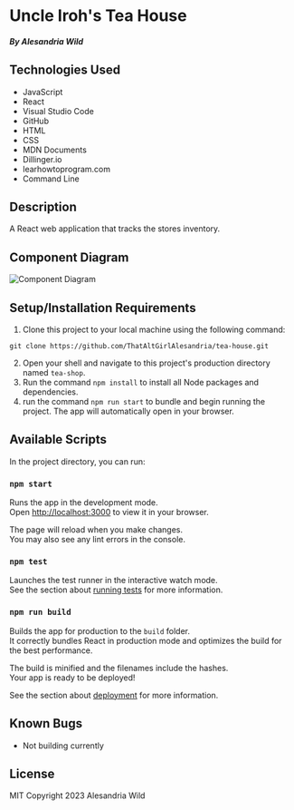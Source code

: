 # Uncle Iroh's Tea House

#### _By_ _Alesandria Wild_

## **Technologies Used**


- JavaScript
- React
- Visual Studio Code
- GitHub
- HTML
- CSS
- MDN Documents
- Dillinger.io
- learhowtoprogram.com
- Command Line

## **Description**

A React web application that tracks the stores inventory.

## Component Diagram

![Component Diagram](src/components/img/ComponentDiagram.png)

## Setup/Installation Requirements

1. Clone this project to your local machine using the following command:

```
git clone https://github.com/ThatAltGirlAlesandria/tea-house.git
```

2. Open your shell and navigate to this project's production directory named `tea-shop`.
3. Run the command `npm install` to install all Node packages and dependencies.
4. run the command `npm run start` to bundle and begin running the project. The app will automatically open in your browser.

## Available Scripts

In the project directory, you can run:

### `npm start`

Runs the app in the development mode.\
Open [http://localhost:3000](http://localhost:3000) to view it in your browser.

The page will reload when you make changes.\
You may also see any lint errors in the console.

### `npm test`

Launches the test runner in the interactive watch mode.\
See the section about [running tests](https://facebook.github.io/create-react-app/docs/running-tests) for more information.

### `npm run build`

Builds the app for production to the `build` folder.\
It correctly bundles React in production mode and optimizes the build for the best performance.

The build is minified and the filenames include the hashes.\
Your app is ready to be deployed!

See the section about [deployment](https://facebook.github.io/create-react-app/docs/deployment) for more information.

## **Known Bugs**

- Not building currently

## License

MIT Copyright 2023 Alesandria Wild

